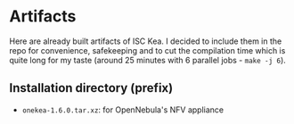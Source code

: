 # Artifacts

Here are already built artifacts of ISC Kea. I decided to include them in the repo for convenience, safekeeping and to cut the compilation time which is quite long for my taste (around 25 minutes with 6 parallel jobs - `make -j 6`).

## Installation directory (prefix)

- `onekea-1.6.0.tar.xz`: for OpenNebula's NFV appliance
